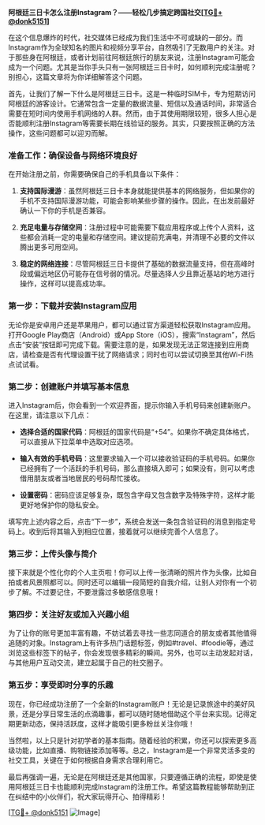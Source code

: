 **阿根廷三日卡怎么注册Instagram？——轻松几步搞定跨国社交[[TG💪+ @donk5151](https://t.me/s/donk5151)]**

在这个信息爆炸的时代，社交媒体已经成为我们生活中不可或缺的一部分。而Instagram作为全球知名的图片和视频分享平台，自然吸引了无数用户的关注。对于那些身在阿根廷，或者计划前往阿根廷旅行的朋友来说，注册Instagram可能会成为一个问题。尤其是当你手头只有一张阿根廷三日卡时，如何顺利完成注册呢？别担心，这篇文章将为你详细解答这个问题。

首先，让我们了解一下什么是阿根廷三日卡。这是一种临时SIM卡，专为短期访问阿根廷的游客设计。它通常包含一定量的数据流量、短信以及通话时间，非常适合需要在短时间内使用手机网络的人群。然而，由于其使用期限较短，很多人担心是否能顺利注册Instagram等需要长期在线验证的服务。其实，只要按照正确的方法操作，这些问题都可以迎刃而解。

### **准备工作：确保设备与网络环境良好**

在开始注册之前，你需要确保自己的手机具备以下条件：

1. **支持国际漫游**：虽然阿根廷三日卡本身就能提供基本的网络服务，但如果你的手机不支持国际漫游功能，可能会影响某些步骤的操作。因此，在出发前最好确认一下你的手机是否兼容。
   
2. **充足电量与存储空间**：注册过程中可能需要下载应用程序或上传个人资料，这些都会消耗一定的电量和存储空间。建议提前充满电，并清理不必要的文件以腾出更多可用空间。

3. **稳定的网络连接**：尽管阿根廷三日卡提供了基础的数据流量支持，但在高峰时段或偏远地区仍可能存在信号弱的情况。尽量选择人少且靠近基站的地方进行操作，这样可以提高成功率。

### **第一步：下载并安装Instagram应用**

无论你是安卓用户还是苹果用户，都可以通过官方渠道轻松获取Instagram应用。打开Google Play商店（Android）或App Store（iOS），搜索“Instagram”，然后点击“安装”按钮即可完成下载。需要注意的是，如果发现无法正常连接到应用商店，请检查是否有代理设置干扰了网络请求；同时也可以尝试切换至其他Wi-Fi热点试试看。

### **第二步：创建账户并填写基本信息**

进入Instagram后，你会看到一个欢迎界面，提示你输入手机号码来创建新账户。在这里，请注意以下几点：

- **选择合适的国家代码**：阿根廷的国家代码是“+54”。如果你不确定具体格式，可以直接从下拉菜单中选取对应选项。
  
- **输入有效的手机号码**：这里要求输入一个可以接收验证码的手机号码。如果你已经拥有了一个活跃的手机号码，那么直接填入即可；如果没有，则可以考虑借用朋友或者当地居民的号码帮忙接收。

- **设置密码**：密码应该足够复杂，既包含字母又包含数字及特殊字符，这样才能更好地保护你的隐私安全。

填写完上述内容之后，点击“下一步”，系统会发送一条包含验证码的消息到指定号码上。收到后将其输入到相应位置，接着就可以继续完善个人信息了。

### **第三步：上传头像与简介**

接下来就是个性化你的个人主页啦！你可以上传一张清晰的照片作为头像，比如自拍或者风景照都可以。同时还可以编辑一段简短的自我介绍，让别人对你有一个初步了解。不过要记住，不要泄露过多敏感信息哦！

### **第四步：关注好友或加入兴趣小组**

为了让你的账号更加丰富有趣，不妨试着去寻找一些志同道合的朋友或者其他值得追随的对象。Instagram上有许多热门话题标签，例如#travel、#foodie等，通过浏览这些标签下的帖子，你会发现很多精彩的瞬间。另外，也可以主动发起对话，与其他用户互动交流，建立起属于自己的社交圈子。

### **第五步：享受即时分享的乐趣**

现在，你已经成功注册了一个全新的Instagram账户！无论是记录旅途中的美好风景，还是分享日常生活的点滴趣事，都可以随时随地借助这个平台来实现。记得定期更新动态，保持活跃度，这样才能吸引更多粉丝关注你哦！

当然啦，以上只是针对初学者的基本指南。随着经验的积累，你还可以探索更多高级功能，比如直播、购物链接添加等等。总之，Instagram是一个非常灵活多变的社交工具，关键在于如何根据自身需求合理利用它。

最后再强调一遍，无论是在阿根廷还是其他国家，只要遵循正确的流程，即使是使用阿根廷三日卡也能顺利完成Instagram的注册工作。希望这篇教程能够帮助到正在纠结中的小伙伴们，祝大家玩得开心、拍得精彩！

[[TG💪+ @donk5151](https://t.me/s/donk5151) ![Image](https://i.postimg.cc/rwNCRYN7/Snipaste-2025-04-30-17-27-05.png)]